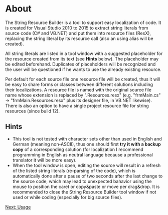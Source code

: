 # About
The String Resource Builder is a tool to support easy localization of code.  It is created for Visual Studio 2010 to 2015 to extract string literals from source code (C# and VB.NET) and put them into resource files (ResX), replacing the string literal by its resource call (also an using alias will be created).

All string literals are listed in a tool window with a suggested placeholder for the resource created from its text (see **Hints** below). The placeholder may be edited beforehand. Duplicates of placeholders will be recognized and the user will be questioned if he wants to use the already existing resource.

Per default for each source file one resource file will be created, thus it will be easy to share forms or classes between different solutions including their localizations. A resource file is named with the original source file name whose extension is replaced by ".Resources.resx" (e.g. "frmMain.cs" -> "frmMain.Resources.resx" plus its designer file, in VB.NET likewise).
There is also an option to have a single project resource file for string resources (since build 12).

## Hints
* This tool is not tested with character sets other than used in English and German (meaning non-ASCII), thus one should first **try it with a backup copy** of a corresponding solution (for localization I recommend programming in English as neutral language because a professional translator it will be more easy).
* When the tool window is open, editing the source will result in a refresh of the listed string literals (re-parsing of the code), which is automatically done after a pause of two seconds after the last change to the source code, which may lead to unexpected bahavior using the mouse to position the caret or copy&paste or move per drag&drop.  It is recommended to close the String Resource Builder tool window if not used or while coding (especially for big source files).

[Next: Usage](Usage.md)

